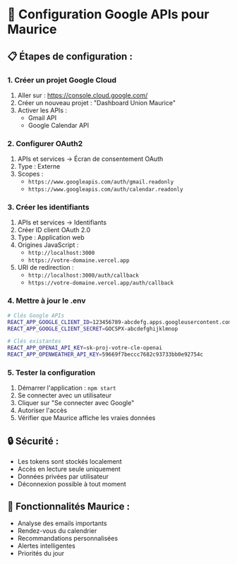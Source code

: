 # 🔧 Configuration Google APIs pour Maurice

## 📋 **Étapes de configuration :**

### **1. Créer un projet Google Cloud**
1. Aller sur : https://console.cloud.google.com/
2. Créer un nouveau projet : "Dashboard Union Maurice"
3. Activer les APIs :
   - Gmail API
   - Google Calendar API

### **2. Configurer OAuth2**
1. APIs et services → Écran de consentement OAuth
2. Type : Externe
3. Scopes :
   - `https://www.googleapis.com/auth/gmail.readonly`
   - `https://www.googleapis.com/auth/calendar.readonly`

### **3. Créer les identifiants**
1. APIs et services → Identifiants
2. Créer ID client OAuth 2.0
3. Type : Application web
4. Origines JavaScript :
   - `http://localhost:3000`
   - `https://votre-domaine.vercel.app`
5. URI de redirection :
   - `http://localhost:3000/auth/callback`
   - `https://votre-domaine.vercel.app/auth/callback`

### **4. Mettre à jour le .env**
```bash
# Clés Google APIs
REACT_APP_GOOGLE_CLIENT_ID=123456789-abcdefg.apps.googleusercontent.com
REACT_APP_GOOGLE_CLIENT_SECRET=GOCSPX-abcdefghijklmnop

# Clés existantes
REACT_APP_OPENAI_API_KEY=sk-proj-votre-cle-openai
REACT_APP_OPENWEATHER_API_KEY=59669f7beccc7682c93733bb0e92754c
```

### **5. Tester la configuration**
1. Démarrer l'application : `npm start`
2. Se connecter avec un utilisateur
3. Cliquer sur "Se connecter avec Google"
4. Autoriser l'accès
5. Vérifier que Maurice affiche les vraies données

## 🔒 **Sécurité :**
- Les tokens sont stockés localement
- Accès en lecture seule uniquement
- Données privées par utilisateur
- Déconnexion possible à tout moment

## 🚀 **Fonctionnalités Maurice :**
- Analyse des emails importants
- Rendez-vous du calendrier
- Recommandations personnalisées
- Alertes intelligentes
- Priorités du jour
